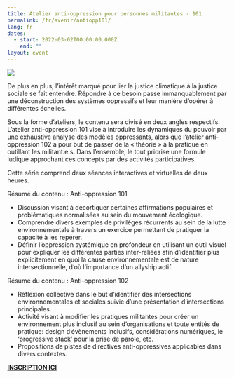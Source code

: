 ```yaml
---
title: Atelier anti-oppression pour personnes militantes - 101
permalink: /fr/avenir/antiopp101/
lang: fr
dates:
  - start: 2022-03-02T00:00:00.000Z
    end: ""
layout: event
---
```

![](/media/1.png)

De plus en plus, l’intérêt marqué pour lier la justice climatique à la justice sociale se fait entendre. Répondre à ce besoin passe immanquablement par une déconstruction des systèmes oppressifs et leur manière d’opérer à différentes échelles.

Sous la forme d’ateliers, le contenu sera divisé en deux angles respectifs. L’atelier anti-oppression 101 vise à introduire les dynamiques du pouvoir par une exhaustive analyse des modèles oppressants, alors que l’atelier anti-oppression 102 a pour but de passer de la « théorie​​​​​​​ » à la pratique en outillant les militant.e.s. Dans l’ensemble, le tout priorise une formule ludique approchant ces concepts par des activités participatives.

Cette série comprend deux séances interactives et virtuelles de deux heures.

Résumé du contenu : Anti-oppression 101

* Discussion visant à décortiquer certaines affirmations populaires et problématiques normalisées au sein du mouvement écologique.
* Comprendre divers exemples de privilèges récurrents au sein de la lutte environnementale à travers un exercice permettant de pratiquer la capacité à les repérer.
* Définir l’oppression systémique en profondeur en utilisant un outil visuel pour expliquer les différentes parties inter-reliées afin d’identifier plus explicitement en quoi la cause environnementale est de nature intersectionnelle, d’où l’importance d’un allyship actif.

Résumé du contenu : Anti-oppression 102

* Réflexion collective dans le but d’identifier des intersections environnementales et sociales suivie d’une présentation d’intersections principales.
* Activité visant à modifier les pratiques militantes pour créer un environnement plus inclusif au sein d’organisations et toute entités de pratique: design d’évènements inclusifs, considérations numériques, le ‘progressive stack’ pour la prise de parole, etc.
* Propositions de pistes de directives anti-oppressives applicables dans divers contextes.

**[INSCRIPTION ICI](https://us02web.zoom.us/meeting/register/tZYrcOmvqzwpE9c4VDATZshkAomPK1I4iuYa)**
